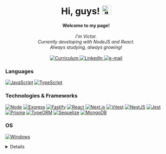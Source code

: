 <h1 align="center">Hi, guys! <img src="https://www.pngkit.com/png/full/642-6425255_the-neighbourhood-logo-png.png" width="28px" alt="👋"></h1>

<p align="center">
    <b>Welcome to my page!</b><br><br>
    <i>
        I'm Victor.<br>
        Currently developing with NodeJS and React.<br>
        Always studying, always growing!<br>
    </i><br>
    <a href="https://drive.google.com/file/d/1Dqu23usofPmNOCbw0fp5oC56pm0dFSdx/view?usp=drivesdk">
        <img src="https://img.shields.io/badge/Curriculum-blue?style=flat-square&logo=google-cloud&logoColor=white" alt="Curriculum">
    </a>
    <a href="https://www.linkedin.com/in/victorheshiki/">
        <img src="https://img.shields.io/badge/LinkedIn-blue?style=flat-square&logo=linkedin" alt="LinkedIn">
    </a>
    <a href="mailto:vs_heshiki@hotmail.com">
        <img src="https://img.shields.io/badge/Email-blue?style=flat-square&logo=gmail&logoColor=white" alt="e-mail">
    </a>
</p>

### Languages
[![JavaScript](https://img.shields.io/badge/javascript-black?style=for-the-badge&logo=javascript)](https://github.com/VS-Heshiki)
[![TypeScript](https://img.shields.io/badge/typescript-black?style=for-the-badge&logo=typescript)](https://github.com/VS-Heshiki)

### Technologies & Frameworks
[![Node](https://img.shields.io/badge/node.js-black?style=for-the-badge&logo=node.js)](https://github.com/VS-Heshiki)
[![Express](https://img.shields.io/badge/express-black?style=for-the-badge&logo=express)](https://github.com/VS-Heshiki)
[![Fastify](https://img.shields.io/badge/fastify-black?style=for-the-badge&logo=fastify)](https://github.com/VS-Heshiki)
[![React](https://img.shields.io/badge/react.js-black?style=for-the-badge&logo=react)](https://github.com/VS-Heshiki)
[![Next.js](https://img.shields.io/badge/next.js-black?style=for-the-badge&logo=next.js)](https://github.com/VS-Heshiki)
[![Vitest](https://img.shields.io/badge/vitest-black?style=for-the-badge&logo=vitest)](https://github.com/VS-Heshiki)
[![NestJS](https://img.shields.io/badge/nestjs-black?style=for-the-badge&logo=nestjs)](https://github.com/VS-Heshiki)
[![Jest](https://img.shields.io/badge/jest-black?style=for-the-badge&logo=jest)](https://github.com/VS-Heshiki)
[![Prisma](https://img.shields.io/badge/prisma-black?style=for-the-badge&logo=prisma)](https://github.com/VS-Heshiki)
[![TypeORM](https://img.shields.io/badge/typeorm-black?style=for-the-badge&logo=typeorm)](https://github.com/VS-Heshiki)
[![Sequelize](https://img.shields.io/badge/sequelize-black?style=for-the-badge&logo=sequelize)](https://github.com/VS-Heshiki)
[![MongoDB](https://img.shields.io/badge/mongodb-black?style=for-the-badge&logo=mongodb)](https://github.com/VS-Heshiki)

### OS
[![Windows](https://img.shields.io/badge/Windows-black?style=for-the-badge&logo=Windows)](https://github.com/VS-Heshiki)

<details>
<p align="center">
  <a href="https://github.com/VS-Heshiki">
    <img src="http://github-profile-summary-cards.vercel.app/api/cards/profile-details?username=VS-Heshiki&theme=discord_old_blurple" />
  </a>
  <a href="https://github.com/VS-Heshiki">
    <img src="http://github-profile-summary-cards.vercel.app/api/cards/most-commit-language?username=VS-Heshiki&theme=discord_old_blurple" />
  </a>
  <a href="https://github.com/VS-Heshiki">
    <img src="http://github-profile-summary-cards.vercel.app/api/cards/stats?username=VS-Heshiki&theme=discord_old_blurple" />
  </a>
  <a href="https://github.com/VS-Heshiki">
    <img src="http://github-profile-summary-cards.vercel.app/api/cards/productive-time?username=VS-Heshiki&theme=discord_old_blurple&utcOffset=8" />
  </a>
</p>
</details>

